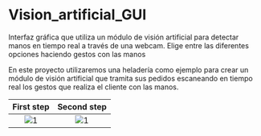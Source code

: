 # Vision_artificial_GUI

Interfaz gráfica que utiliza un módulo de visión artificial para detectar manos en tiempo real a través de una webcam. Elige entre las diferentes opciones haciendo gestos con las manos

En este proyecto utilizaremos una heladería como ejemplo para crear un módulo de visión artificial que tramita sus pedidos escaneando en tiempo real los gestos que realiza el cliente con las manos.

First step             |  Second step
:-------------------------:|:-------------------------:
![1](https://user-images.githubusercontent.com/110389988/208942565-fbe5dd8e-f09b-4868-bdc7-cdfa1c08d910.png)  |  ![1](https://user-images.githubusercontent.com/110389988/208942986-de25bd39-d359-4a23-9de7-ec9817d74ae0.jpg)


